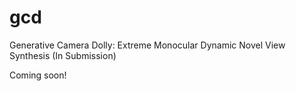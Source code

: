 # gcd

Generative Camera Dolly: Extreme Monocular Dynamic Novel View Synthesis (In Submission)

Coming soon!
